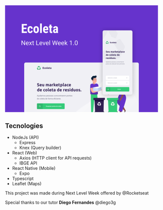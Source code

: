 ![](/assets/cover.png)

## Tecnologies
- NodeJs (API)
    - Express
    - Knex (Query builder)
- React (Web)
    - Axios (HTTP client for API requests)
    - IBGE API
- React Native (Mobile)
    - Expo 
- Typescript
- Leaflet (Maps)

This project was made during Next Level Week offered by @Rocketseat 

Special thanks to our tutor **Diego Fernandes** @diego3g